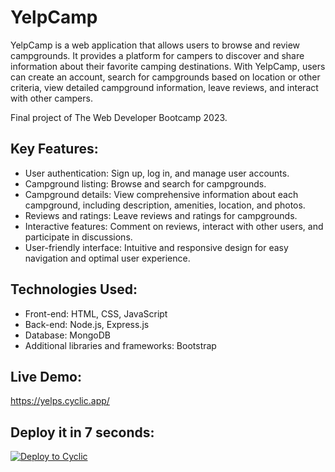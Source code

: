 # YelpCamp

YelpCamp is a web application that allows users to browse and review campgrounds. It provides a platform for campers to discover and share information about their favorite camping destinations. With YelpCamp, users can create an account, search for campgrounds based on location or other criteria, view detailed campground information, leave reviews, and interact with other campers.

Final project of The Web Developer Bootcamp 2023.

## Key Features:
- User authentication: Sign up, log in, and manage user accounts.
- Campground listing: Browse and search for campgrounds.
- Campground details: View comprehensive information about each campground, including description, amenities, location, and photos.
- Reviews and ratings: Leave reviews and ratings for campgrounds.
- Interactive features: Comment on reviews, interact with other users, and participate in discussions.
- User-friendly interface: Intuitive and responsive design for easy navigation and optimal user experience.

## Technologies Used:
- Front-end: HTML, CSS, JavaScript
- Back-end: Node.js, Express.js
- Database: MongoDB
- Additional libraries and frameworks: Bootstrap

## Live Demo:

https://yelps.cyclic.app/

## Deploy it in 7 seconds: 

[![Deploy to Cyclic](https://deploy.cyclic.app/button.svg)](https://app.cyclic.sh/#/join/sepTN)

